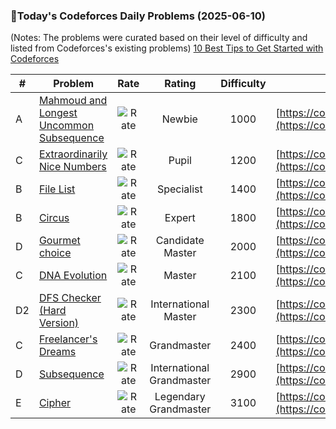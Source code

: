 ### 🌟Today's Codeforces Daily Problems (2025-06-10)
(Notes: The problems were curated based on their level of difficulty and listed from Codeforces's existing problems)
[10 Best Tips to Get Started with Codeforces](https://github.com/ika9810/Codeforces-Daily-Problems/blob/main/10%20Best%20Tips%20to%20Get%20Started%20with%20Codeforces.md)

| # | Problem | Rate| Rating | Difficulty | Contest |
|---| ----- | :--------: | :----------: | :----------: | ---------- |
|A|[Mahmoud and Longest Uncommon Subsequence](https://codeforces.com/contest/766/problem/A)|![Rate](https://img.shields.io/badge/Newbie-1000-lightgrey)|Newbie|1000|[https://codeforces.com/contest/766](https://codeforces.com/contest/766)|
|C|[Extraordinarily Nice Numbers](https://codeforces.com/contest/72/problem/C)|![Rate](https://img.shields.io/badge/Pupil-1200-brightgreen)|Pupil|1200|[https://codeforces.com/contest/72](https://codeforces.com/contest/72)|
|B|[File List](https://codeforces.com/contest/174/problem/B)|![Rate](https://img.shields.io/badge/Specialist-1400-9cf)|Specialist|1400|[https://codeforces.com/contest/174](https://codeforces.com/contest/174)|
|B|[Circus](https://codeforces.com/contest/1138/problem/B)|![Rate](https://img.shields.io/badge/Expert-1800-blue)|Expert|1800|[https://codeforces.com/contest/1138](https://codeforces.com/contest/1138)|
|D|[Gourmet choice](https://codeforces.com/contest/1131/problem/D)|![Rate](https://img.shields.io/badge/Candidate%20Master-2000-blueviolet)|Candidate Master|2000|[https://codeforces.com/contest/1131](https://codeforces.com/contest/1131)|
|C|[DNA Evolution](https://codeforces.com/contest/827/problem/C)|![Rate](https://img.shields.io/badge/Master-2100-orange)|Master|2100|[https://codeforces.com/contest/827](https://codeforces.com/contest/827)|
|D2|[DFS Checker (Hard Version)](https://codeforces.com/contest/2002/problem/D2)|![Rate](https://img.shields.io/badge/International%20Master-2300-orange)|International Master|2300|[https://codeforces.com/contest/2002](https://codeforces.com/contest/2002)|
|C|[Freelancer's Dreams](https://codeforces.com/contest/605/problem/C)|![Rate](https://img.shields.io/badge/Grandmaster-2400-red)|Grandmaster|2400|[https://codeforces.com/contest/605](https://codeforces.com/contest/605)|
|D|[Subsequence](https://codeforces.com/contest/1580/problem/D)|![Rate](https://img.shields.io/badge/International%20Grandmaster-2900-red)|International Grandmaster|2900|[https://codeforces.com/contest/1580](https://codeforces.com/contest/1580)|
|E|[Cipher](https://codeforces.com/contest/720/problem/E)|![Rate](https://img.shields.io/badge/Legendary%20Grandmaster-3100-red)|Legendary Grandmaster|3100|[https://codeforces.com/contest/720](https://codeforces.com/contest/720)|
